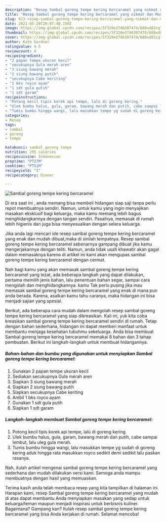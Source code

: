 ```yaml
---
description: "Resep Sambal goreng tempe kering bercaramel yang nikmat dan Mudah Dibuat"
title: "Resep Sambal goreng tempe kering bercaramel yang nikmat dan Mudah Dibuat"
slug: 913-resep-sambal-goreng-tempe-kering-bercaramel-yang-nikmat-dan-mudah-dibuat
date: 2021-05-20T20:07:40.150Z
image: https://img-global.cpcdn.com/recipes/5f320e3746307474/680x482cq70/sambal-goreng-tempe-kering-bercaramel-foto-resep-utama.jpg
thumbnail: https://img-global.cpcdn.com/recipes/5f320e3746307474/680x482cq70/sambal-goreng-tempe-kering-bercaramel-foto-resep-utama.jpg
cover: https://img-global.cpcdn.com/recipes/5f320e3746307474/680x482cq70/sambal-goreng-tempe-kering-bercaramel-foto-resep-utama.jpg
author: Kate Gardner
ratingvalue: 4.5
reviewcount: 4
recipeingredient:
- "2 papan tempe ukuran kecil"
- "secukupnya Gula merah aren"
- "3 siung bawang merah"
- "2 siung bawang putih"
- "secukupnya Cabe keriting"
- "1 bks royco ayam"
- "1 sdt gula putih"
- "1 sdt garam"
recipeinstructions:
- "Potong kecil tipis korek api tempe, lalù di goreng kering."
- "Ulek bumbu halus, gula, garam, bawang merah dan putih, cabe sampai lembut, lalu uleg gula merah."
- "Tumis bumbu hingga wangi, lalu masukkan tempe yg sudah di goreng kering aduk hingga rata masukkan royco sedikit demi sedikit lalu paskan rasanya."
categories:
- Resep
tags:
- sambal
- goreng
- tempe

katakunci: sambal goreng tempe 
nutrition: 295 calories
recipecuisine: Indonesian
preptime: "PT27M"
cooktime: "PT51M"
recipeyield: "3"
recipecategory: Dinner

---
```



![Sambal goreng tempe kering bercaramel](https://img-global.cpcdn.com/recipes/5f320e3746307474/680x482cq70/sambal-goreng-tempe-kering-bercaramel-foto-resep-utama.jpg)

Di era  saat ini , anda memang bisa membeli hidangan siap saji tanpa perlu repot membuatnya sendiri. Namun, untuk kamu yang ingin menyajikan masakan eksklusif bagi keluarga, maka kamu memang lebih bagus menghidangkannya dengan tangan sendiri. Pasalnya, memasak di rumah lebih higienis dan juga bisa menyesuaikan dengan selera keluarga.

Jika anda lagi mencari ide resep sambal goreng tempe kering bercaramel yang enak dan mudah dibuat,maka di sinilah tempatnya. Resep sambal goreng tempe kering bercaramel  sebenarnya gampang dibuat jika kamu mengerjakannya dengan teliti. Namun, anda tidak usah khawatir akan gagal dalam memasaknya 
karena di artikel ini kami akan mengupas sambal goreng tempe kering bercaramel dengan cermat.  



Nah bagi kamu yang akan memasak sambal goreng tempe kering bercaramel yang lezat, ada beberapa langkah yang dapat dilakukan, pertama memilih jenis bahan, lalu penentuan bahan segar, sampai cara mengolah dan menghidangkannya. kamu Tak perlu pusing jika mau memasak sambal goreng tempe kering bercaramel yang enak di mana pun anda berada. Karena, asalkan kamu  tahu caranya, maka hidangan ini bisa menjadi sajian yang spesial.

Berikut, ada beberapa cara mudah dalam mengolah resep sambal goreng tempe kering bercaramel yang siap dikreasikan. Kali ini, yuk kita coba kreasikan sambal goreng tempe kering bercaramel sendiri di rumah. Tetap dengan bahan sederhana, hidangan ini dapat memberi manfaat untuk membantu menjaga kesehatan tubuhmu sekeluarga. Anda bisa membuat Sambal goreng tempe kering bercaramel memakai 8 bahan dan 3 tahap pembuatan. Berikut ini langkah-langkah untuk membuat hidangannya.

<!--inarticleads1-->

##### Bahan-bahan dan bumbu yang digunakan untuk menyiapkan Sambal goreng tempe kering bercaramel:

1. Gunakan 2 papan tempe ukuran kecil
1. Sediakan secukupnya Gula merah aren
1. Siapkan 3 siung bawang merah
1. Siapkan 2 siung bawang putih
1. Siapkan secukupnya Cabe keriting
1. Ambil 1 bks royco ayam
1. Gunakan 1 sdt gula putih
1. Siapkan 1 sdt garam




<!--inarticleads2-->

##### Langkah-langkah membuat Sambal goreng tempe kering bercaramel:

1. Potong kecil tipis korek api tempe, lalù di goreng kering.
1. Ulek bumbu halus, gula, garam, bawang merah dan putih, cabe sampai lembut, lalu uleg gula merah.
1. Tumis bumbu hingga wangi, lalu masukkan tempe yg sudah di goreng kering aduk hingga rata masukkan royco sedikit demi sedikit lalu paskan rasanya.




Nah, itulah artikel mengenai  sambal goreng tempe kering bercaramel  yang sederhana dan mudah dilakukan versi kami. Semoga anda mampu membuatnya dengan hasil yang memuaskan. 

Terima kasih anda telah membaca resep yang kita tampilkan di halaman ini. Harapan kami, resep  Sambal goreng tempe kering bercaramel yang mudah di atas dapat membantu Anda menyiapkan masakan yang sedap untuk keluarga/teman maupun menjadi inspirasi untuk berbisnis kuliner. Bagaimana? Gampang kan? Itulah resep sambal goreng tempe kering bercaramel yang bisa Anda kerjakan di rumah. Selamat mencoba!

